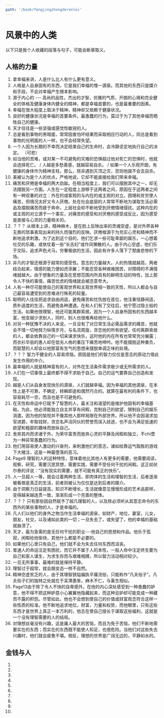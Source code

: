 ```yaml
---
path: '/book/fengjingzhongderenlei'
---
```


# 风景中的人类
以下只是我个人收藏的段落与句子，可能会断章取义。

## 人格的力量
1. 拿幸福来讲，人是什么比人有什么更有意义。
2. 人格是人自身固有的东西，它是我们幸福的惟一源泉。而其他的东西只是媒介和手段，不会对幸福产生根本影响。
3. 源于内心的 --- 高尚的品性，杰出的才智，优雅的气质，开朗的心境和完全健全的体格及健康身体内健全的精神，都是幸福首要的，也是最重要的因素。
4. 幸福在很大程度上取决于精神，精神却又依赖于健康状况。
5. 良好的健康状况是幸福的首要条件。最愚蠢的行为，莫过于为了其他幸福而牺牲自己的健康。
6. 天才往往是一些坚强或感觉性敏锐的人。
7. 总是看到事物的黑暗面，常常因害怕坏结果而采取相应行动的人，同总是看到事物的光明面的人一样，也不会经常失望。
8. 一个人因为长期的不幸而决定结束自己的生命时，会冷静坚定地执行自己的决定。 （可悲）
9. 如当他的苦难，或对某一不可避免的灾难的恐惧超过他对死亡的恐惧时，他就会选择死亡。 /  人越是多愁善感，就越容易自杀。 /  如果一个人乐观开朗，有健康的身体作为精神支柱，那么，除非遇到灭顶之灾，否则他就不会去自杀。
10. 美被认为是个人的优点，严格地说，它却不能直接给我们带来幸福。
11. 痛苦和厌倦是幸福的两大劲敌。在相当程度上，我们可以摆脱其中之一，却无法摆脱另一方面。人生在一定程度上游移于这两者之间，原因在于这两者之间有一种双重的对立：外在的或客观的与内在的或主观的对立。困境和贫穷使人痛苦，但境况太好又令人厌倦。处在社会底层的人常常不断地为谋取生活必需品及摆脱痛苦而疲于奔命，上层社会却不断地受到厌倦情绪侵扰。这种内在的或主观的对立源于一个事实，对痛苦的感受和对厌倦的感受成反比，因为感受是直接与心灵的力量相关的。
12. ？？？ 从根本上讲，精神麻木，是在脸上反映出来的灵魂空虚，是对外界各种无畏的琐事表现出来的持久而强烈的反映。厌倦根源于为充实心灵和精神而不断地追求刺激。为了达到这个目的，他们乞求一些可耻卑鄙的娱乐，一心想着社交的乐趣，或依仗着一些“长舌妇”或作风懒散的人。由于内心空虚，他们乐于交际，追求声色犬马，穷奢极欲的生活，因此有许多人落下了颓废悲惨的下场。
13. 非凡的才智还根源于超常的感受性。意志的力量越大，人的热情就越高，两者结合起来，情感的能力便如虎添翼；不能忍受各种艰难困苦，对障碍的不满情绪就越大。由于想象的力量及在思想范围内所具有的鲜明生动的特性，加上那令人不快的事情，痛苦忧虑的情绪就会被恣意夸大。
14. 人有一种尽可能使自己的客观世界和主观世界相一致的天性，所以人都会与自己最容易遭受到的苦难进行殊死的较量。
15. 聪明的人往往把追求自由闲适，避免痛苦和忧伤放在首位，他注重恬静闲适，质朴适度的生活，而避免各种遭遇。在和人们有了交往后，他宁愿过隐士般的生活。如果他很理智，他还可能离群索居。因为一个人自身所固有的东西越丰富，他变越少求别人，同时，别人也很难再给他什么。
16. 对另一种犹豫不决的人来说，一旦没有了对日常生活必需品需求的痛苦，他就会不惜一切地努力纵情岁月，与名流周旋，贪恋他的所有欲望。任何离群索居的人，都会依靠自己的一切来谋求快乐，这时他的内在所有也常常充分展露；而衣衫华丽的愚人却在低劣人格的重压下痛苦地呻吟。他不能摆脱这种重负，而聪慧的人却会以他那富有生气的思想来摆脱单调乏味的处境。
17. ？？？ 智力不健全的人容易烦恼。原因是他们的智力仅仅是意志的原动力借此发生作用的中介。
18. 最幸福的人就是精神富有的人，对外在生活条件需求极少或无所需求的人。
19. 人们在一切事情上最终都不得不求助于自己。自己的运气要靠自己创造和发现。
20. 越是人们从自身发现快乐的源泉，人们就越幸福。因为幸福的其他源泉，在本性上是不可靠，不确定，转瞬即逝和偶然巧合的。就算在最有利的条件下，也容易耗尽一空，而且也是不可避免的。
21. 在天性和命运中已赋予了智慧的人，最关注和渴望的是维护他固有的幸福基础，为此，他必须能独立自主并享有闲暇，克制自己的欲望，限制自己的娱乐消遣。因为他的愉悦并不像其他人那样局限在外部世界。所以他不会因渴求加官进爵，牟取钱财，贪恋名声活同伙的赞誉而误入歧途，也不会为满足低速的欲望和粗鄙的趣味而放纵自己。
22. 舍弃其内而求诸于外，为荣华富贵而放弃心灵的平静及闲暇和独立，不chi啻为一种非常愚蠢的行为。
23. 他们用容易使人激动的兴奋剂，来刺激他们的意志，诸如给靠运气取胜的游戏下大赌注，这是一种最堕落的恶习。
24. Page9 理智的人的这种特性，意味着他比其他人有更多的需要，他需要阅读，观察，研究，需要沉思冥想，需要实践，需要不受任何干扰的闲暇。这正如伏尔泰的评说：“没有现实的需要，就不可能有真正的快乐”。
25. 人一旦超人一等，就会过着两种生活，即肉体的生活和理智的生活，后者逐渐被看做是真正的生活，前者则被认为仅仅是达到后者的媒介。
26. 由于洞察力日益提高，知识不断增长，生活就像意见慢慢形成的艺术品那样，变得越来越连贯一致，渐渐形成一个完善的整体。
27. ？？？ 只有那些因自然赋予了超凡理智的人，以及除必须听从其意志命令的东西外的某些事物的人，才是幸福的。
28. 凡人们以他们的身外之物当作生活幸福的源泉，如财产，地位，妻室，儿女，朋友，社交，以及诸如此类的一切；一旦失去了，或失望了，他的幸福的基础就崩溃了。
29. 天才，最为急需的是无任何干扰的职业---他自己的思想和作品。他乐于孤寂，闲暇给他愉快，其他什么都是不必要的。
30. 如果他们心里只有自己，他们就不会为失去任何东西而沮丧。
31. 普通人的命运注定有困扰，而它并不属于人的本性，一般人命中注定终生要为自己和家人谋生，为求生存而与艰难相搏，所以智力活动相对较少。
32. 一旦无所事事，最难的就是保持平静。
33. 理智过于超常，就会跟变态一样不自然。
34. 精神空虚贫乏的人，由于其理智狭隘偏执平庸流俗，只能称作“凡夫俗子”。凡夫俗子们的独特之处就在于呆滞愚笨，麻木不仁，与畜生相似。
35. Page13由于除了令人不快的自卑感外，在他的内心深处感受到一种愚蠢的妒意，他不得不把这种妒意小心翼翼地隐藏起来，而这种忌妒却可能变成一种藏而不露的积怨。尽管如此，他也不会想到使自己的价值或财富观念符合这样一些性质的标准。他不断地追求地位，财富，力量和权势，而他眼里，只有这些东西才是世界上真正一本万利的，他志在使自己擅长于谋取这些福利，这就是一个没有理智需要的人的结局。
36. 对理想丝毫没有兴趣，这是庸人最大的苦恼，而且为免于苦恼，他们不断地需要实在的东西；而实在的东西既不能使人知足，也很危险。当他们对这些失去兴趣时，他们就会疲惫不堪。相反，理想的世界是广阔无边的，平静如水的。


## 金钱与人
1. 
2. 
3. 
4. 
5. 
6. 
7. 
8. 
9. 
10. 

